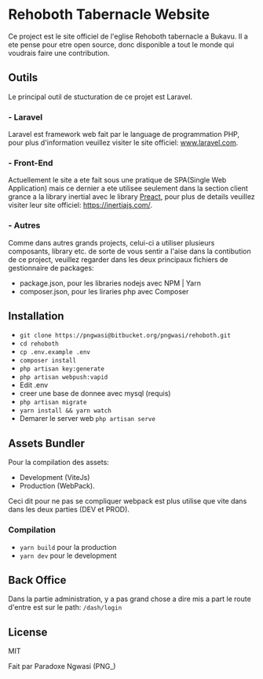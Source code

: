 # Rehoboth Tabernacle Website

Ce project est le site officiel de l'eglise Rehoboth tabernacle a Bukavu.
Il a ete pense pour etre open source, donc disponible a tout le monde qui voudrais faire une contribution.

## Outils

Le principal outil de stucturation de ce projet est Laravel.

### - Laravel
Laravel est framework web fait par le language de programmation PHP, pour plus d'information veuillez visiter le site officiel: www.laravel.com.

### - Front-End
Actuellement le site a ete fait sous une pratique de SPA(Single Web Application) mais ce dernier a ete utilisee seulement dans la section client grance a la library inertial avec le library [Preact](https://preactjs.com/), pour plus de details veuillez visiter leur site officiel: https://inertiajs.com/.

### - Autres
Comme dans autres grands projects, celui-ci a utiliser plusieurs composants, library etc. de sorte de vous sentir a l'aise dans la contibution de ce project, veuillez regarder dans les deux principaux fichiers de gestionnaire de packages:
- package.json, pour les libraries nodejs avec NPM | Yarn
- composer.json, pour les liraries php avec Composer

## Installation
- `git clone https://pngwasi@bitbucket.org/pngwasi/rehoboth.git`
- `cd rehoboth`
- `cp .env.example .env`
- `composer install`
- `php artisan key:generate`
- `php artisan webpush:vapid`
- Edit .env
- creer une base de donnee avec mysql (requis)
- `php artisan migrate`
- `yarn install && yarn watch`
- Demarer le server web `php artisan serve`

## Assets Bundler
Pour la compilation des assets:

- Development (ViteJs)
- Production (WebPack).

Ceci dit pour ne pas se compliquer webpack est plus utilise que vite dans dans les deux parties (DEV et PROD).

### Compilation

- `yarn build` pour la production
- `yarn dev` pour le development

## Back Office

Dans la partie administration, y a pas grand chose a dire mis a part le route d'entre est sur le path: `/dash/login`

## License
MIT

Fait par Paradoxe Ngwasi (PNG_)